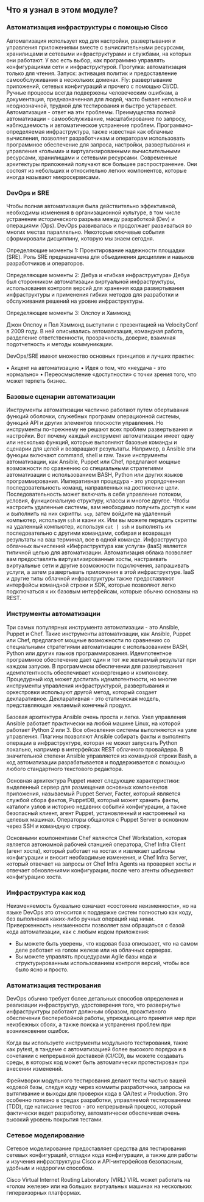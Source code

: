 <!-- 7.8.1 -->
## Что я узнал в этом модуле?

### Автоматизация инфраструктуры с помощью Cisco

Автоматизация использует код для настройки, развертывания и управления приложениями вместе с вычислительными ресурсами, хранилищами и сетевыми инфраструктурами и службами, на которых они работают. У вас есть выбор, как программно управлять конфигурациями сети и инфраструктурой. Прогулка: автоматизация только для чтения. Запуск: активация политик и предоставление самообслуживания в нескольких доменах. Fly: развертывание приложений, сетевых конфигураций и прочего с помощью CI/CD. Ручные процессы всегда подвержены человеческим ошибкам, а документация, предназначенная для людей, часто бывает неполной и неоднозначной, трудной для тестирования и быстро устаревает. Автоматизация - ответ на эти проблемы. Преимущества полной автоматизации - самообслуживание, масштабирование по запросу, наблюдаемость и автоматическое устранение проблем. Программно-определяемая инфраструктура, также известная как облачные вычисления, позволяет разработчикам и операторам использовать программное обеспечение для запроса, настройки, развертывания и управления «голыми» и виртуализированными вычислительными ресурсами, хранилищами и сетевыми ресурсами. Современные архитектуры приложений получают все большее распространение. Они состоят из небольших и относительно легких компонентов, которые иногда называют микросервисами.

### DevOps и SRE

Чтобы полная автоматизация была действительно эффективной, необходимы изменения в организационной культуре, в том числе устранение исторического разрыва между разработкой (Dev) и операциями (Ops). DevOps развивалась и продолжает развиваться во многих местах параллельно. Некоторые ключевые события сформировали дисциплину, которую мы знаем сегодня.

Определяющие моменты 1: Проектирование надежности площадки (SRE). Роль SRE предназначена для объединения дисциплин и навыков разработчиков и операторов.

Определяющие моменты 2: Дебуа и «гибкая инфраструктура» Дебуа был сторонником автоматизации виртуальной инфраструктуры, использования контроля версий для хранения кода развертывания инфраструктуры и применения гибких методов для разработки и обслуживания решений на уровне инфраструктуры.

Определяющие моменты 3: Олспоу и Хаммонд

Джон Олспоу и Пол Хэммонд выступили с презентацией на VelocityConf в 2009 году. В ней описывались автоматизация, командная работа, разделение ответственности, прозрачность, доверие, взаимная подотчетность и методы коммуникации.

DevOps/SRE имеют множество основных принципов и лучших практик:

•	Акцент на автоматизацию
•	Идея о том, что «неудача - это нормально»
•	Переосмысление «доступности» с точки зрения того, что может терпеть бизнес.

### Базовые сценарии автоматизации

Инструменты автоматизации частично работают путем обертывания функций оболочки, служебных программ операционной системы, функций API и других элементов плоскости управления. Но инструменты по-прежнему не решают всех проблем развертывания и настройки. Вот почему каждый инструмент автоматизации имеет одну или несколько функций, которые выполняют базовые команды и сценарии для целей и возвращают результаты. Например, в Ansible эти функции включают command, shell и raw. Такие инструменты автоматизации, как Ansible, Puppet или Chef, предлагают мощные возможности по сравнению со специальными стратегиями автоматизации с использованием BASH, Python или других языков программирования. Императивная процедура - это упорядоченная последовательность команд, направленных на достижение цели. Последовательность может включать в себя управление потоком, условия, функциональную структуру, классы и многое другое. Чтобы настроить удаленные системы, вам необходимо получить доступ к ним и выполнить на них скрипты. `scp`, затем войдите на удаленный компьютер, используя `ssh` и казни их. Или вы можете передать скрипты на удаленный компьютер, используя `cat | ssh` и выполнять их последовательно с другими командами, собирая и возвращая результаты на ваш терминал, все в одной команде. Инфраструктура облачных вычислений «Инфраструктура как услуга» (IaaS) является типичной целью для автоматизации. Автоматизация облака позволяет вам предоставлять виртуализированные хосты, настраивать виртуальные сети и другие возможности подключения, запрашивать услуги, а затем развертывать приложения в этой инфраструктуре. IaaS и другие типы облачной инфраструктуры также предоставляют интерфейсы командной строки и SDK, которые позволяют легко подключаться к их базовым интерфейсам, которые обычно основаны на REST.

### Инструменты автоматизации

Три самых популярных инструмента автоматизации - это Ansible, Puppet и Chef. Такие инструменты автоматизации, как Ansible, Puppet или Chef, предлагают мощные возможности по сравнению со специальными стратегиями автоматизации с использованием BASH, Python или других языков программирования. Идемпотентное программное обеспечение дает один и тот же желаемый результат при каждом запуске. В программном обеспечении для развертывания идемпотентность обеспечивает конвергенцию и компоновку. Процедурный код может достигать идемпотентности, но многие инструменты управления инфраструктурой, развертывания и оркестровки используют другой метод, который создает декларативное. Декларативная - это статическая модель, представляющая желаемый конечный продукт.

Базовая архитектура Ansible очень проста и легка. Узел управления Ansible работает практически на любой машине Linux, на которой работает Python 2 или 3. Все обновления системы выполняются на узле управления. Плагины позволяют Ansible собирать факты и выполнять операции в инфраструктуре, которая не может запускать Python локально, например в интерфейсах REST облачного провайдера. В значительной степени Ansible управляется из командной строки Bash, а код автоматизации разрабатывается и поддерживается с помощью любого стандартного текстового редактора.

Основная архитектура Puppet имеет следующие характеристики: выделенный сервер для размещения основных компонентов приложения, называемый Puppet Server, Facter, который является службой сбора фактов, PuppetDB, который может хранить факты, каталоги узлов и историю недавних событий конфигурации, а также безопасный клиент, агент Puppet, установленный и настроенный на целевых машинах. Операторы общаются с Puppet Server в основном через SSH и командную строку.

Основными компонентами Chef являются Chef Workstation, которая является автономной рабочей станцией оператора, Chef Infra Client (агент хоста), который работает на хостах и извлекает шаблоны конфигурации и вносит необходимые изменения, и Chef Infra Server, который отвечает на запросы от Chef Infra Agents на проверяет хосты и отвечает обновлениями конфигурации, после чего агенты объединяют конфигурацию хоста.

### Инфраструктура как код

Неизменяемость буквально означает «состояние неизменности», но на языке DevOps это относится к поддержке систем полностью как коду, без выполнения каких-либо ручных операций над ними. Приверженность неизменности позволяет вам обращаться с базой кода автоматизации, как с любым кодом приложения:

* Вы можете быть уверены, что кодовая база описывает, что на самом деле работает на голом железе или на облачных серверах.
* Вы можете управлять процедурами Agile базы кода и структурированным использованием контроля версий, чтобы все было ясно и просто.

### Автоматизация тестирования

DevOps обычно требует более детальных способов определения и реализации инфраструктур, удостоверения того, что развернутые инфраструктуры работают должным образом, проактивного обеспечения бесперебойной работы, упреждающего принятия мер при неизбежных сбоях, а также поиска и устранения проблем при возникновении ошибок.

Когда вы используете инструменты модульного тестирования, такие как pytest, в тандеме с автоматизацией более высокого порядка и в сочетании с непрерывной доставкой (CI/CD), вы можете создавать среды, в которых код может быть автоматически протестирован при внесении изменений.

Фреймворки модульного тестирования делают тесты частью вашей кодовой базы, следуя коду через коммиты разработчика, запросы на вытягивание и выходы для проверки кода в QA/test и Production. Это особенно полезно в средах разработки, управляемой тестированием (TDD), где написание тестов - это непрерывный процесс, который фактически ведет разработку, автоматически обеспечивая очень высокий уровень покрытия тестами.

### Сетевое моделирование

Сетевое моделирование предоставляет средства для тестирования сетевых конфигураций, отладки кода конфигурации, а также для работы и изучения инфраструктуры Cisco и API-интерфейсов безопасным, удобным и недорогим способом.

Cisco Virtual Internet Routing Laboratory (VIRL) VIRL может работать на «голом железе» или на больших виртуальных машинах на нескольких гипервизорных платформах.

<!-- 7.8.2 -->
<!-- quiz -->